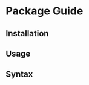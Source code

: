 
<a id='package-guide'></a>
# Package Guide


<a id='installation'></a>
## Installation


<a id='usage'></a>
## Usage


<a id='syntax'></a>
## Syntax

